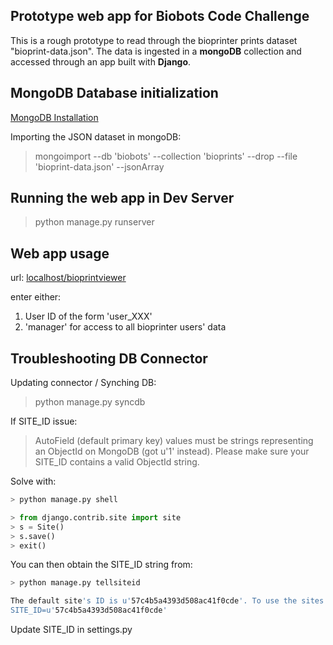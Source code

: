 ## Prototype web app for Biobots Code Challenge

This is a rough prototype to read through the bioprinter prints dataset "bioprint-data.json".
The data is ingested in a __mongoDB__ collection and accessed through an app built with __Django__.

## MongoDB Database initialization

[MongoDB Installation](https://docs.mongodb.com/manual/installation/)

Importing the JSON dataset in mongoDB:

> mongoimport --db 'biobots' --collection 'bioprints' --drop --file 'bioprint-data.json' --jsonArray

## Running the web app in Dev Server

> python manage.py runserver


## Web app usage

url: [localhost/bioprintviewer]('http://localhost/bioprintviewer/')

enter either:
1. User ID of the form 'user_XXX'
2. 'manager' for access to all bioprinter users' data


## Troubleshooting DB Connector

Updating connector / Synching DB:
> python manage.py syncdb

If SITE_ID issue:
> AutoField (default primary key) values must be strings representing an ObjectId on MongoDB (got u'1' instead). Please make sure your SITE_ID contains a valid ObjectId string.

Solve with:
```bash
> python manage.py shell
```

```python
> from django.contrib.site import site
> s = Site()
> s.save()
> exit()
```

You can then obtain the SITE_ID string from:

```bash
> python manage.py tellsiteid

The default site's ID is u'57c4b5a4393d508ac41f0cde'. To use the sites framework, add this line to settings.py:
SITE_ID=u'57c4b5a4393d508ac41f0cde'
```
Update SITE_ID in settings.py
